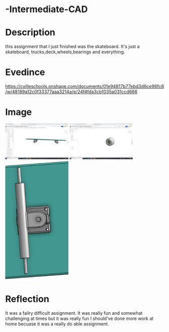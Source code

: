 # -Intermediate-CAD

# Description
this assignment that I just finished was the skateboard. It's just a skateboard, trucks,deck,wheels,bearings and everything.
# Evedince 
https://cvilleschools.onshape.com/documents/01e94817b77ebd3d6ce96fc6/w/48189a12c0f33377aaa3214a/e/24f4fda3cb1035a031ccd666
# Image 
<img src="images/Skateboard.png" alt="motaharu" width="200">

<img src="images/Wheel.png" alt="motaharu" width="200">

<img src="images/Truck.png" alt="motaharu" width="200">


# Reflection
It was a failry difficult assignment. It was really fun and somewhat challenging at times but it was really fun I should've done more work at home becuase it was a really do able assignment.
